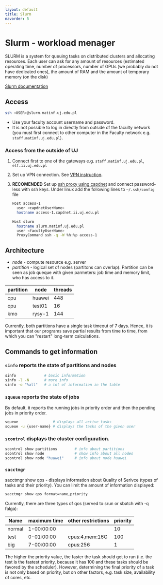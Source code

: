 ```yaml
---
layout: default
title: Slurm
navorder: 5
---
```


# Slurm - workload menager

SLURM is a system for queuing tasks on distributed clusters and allocating resources. 
Each user can ask for any amount of resources (estimated operating time, number of processors, 
number of GPUs (we probably do not have dedicated ones), the amount of RAM and the amount of temporary memory (on the disk)

[Slurm documentation](https://slurm.schedmd.com/documentation.html)

## Access

```bash
ssh <USER>@slurm.matinf.uj.edu.pl
```

* Use your faculty account username and password.
* It is not possible to log in directly from outside of the faculty network 
  (you must first connect to other computer in the Faculty network e.g. `staff.matinf.uj.edu.pl`).

### Access from the outside of UJ

1. Connect first to one of the gateways e.g. `staff.matinf.uj.edu.pl`, `elf.ii.uj.edu.pl`
2. Set up VPN connection. See [VPN instruction](https://intra.matinf.uj.edu.pl/intra,23). 
3. **RECOMENDED** Set up [ssh proxy using capdnet](capdnet-docs.md) and connect password-less with ssh keys. 
   Under linux add the following lines to `~/.ssh/config` file

   ```bash
   Host access-1 
     user <capdnetUserName> 
     hostname access-1.capdnet.ii.uj.edu.pl
     
   Host slurm 
     hostname slurm.matinf.uj.edu.pl 
     user <facultyUserName> 
     ProxyCommand ssh -q -W %h:%p access-1
   ```
 
## Architecture

* *node* - compute resource e.g. server
* *partition* - logical set of nodes (partitons can overlap). Partition can be seen as job queque with given parmeters: job time and memory limit, who has access to it.

| partition| node | threads| 
| ----  |---- | ---- |
| cpu | huawei | 448 |
| cpu | test01 | 16 |
| kmo | rysy-1 | 144 |

Currently, both partitions have a single task timeout of 7 days. 
Hence, it is important that our programs save partial results from time to time, from which you can "restart" long-term calculations.

## Commands to get information 

### `sinfo` reports the state of partitions and nodes

```bash
sinfo             # basic information 
sinfo -l -N       # more info 
sinfo -o "%all"   # a lot of information in the table
```

### `squeue` reports the state of jobs 

By default, it reports the running jobs in priority order and then the pending jobs in priority order.

```bash
squeue                # displays all active tasks
squeue -u {user-name} # displays the tasks of the given user
```

### `scontrol`  displays the cluster configuration. 

```bash
scontrol show partitions        # info about partitions
scontrol show node              # show info about all nodes
scontrol show node "huawei"     # info about node huawei
```

### `sacctmgr` 

sacctmgr show qos - displays information about Quality of Serivce (types of tasks and their priority). You can limit the amount of information displayed:

```bash
sacctmgr show qos format=name,priority
````

Currently, there are three types of qos (served to srun or sbatch with -q falga):

| Name  | maximum time | other restrictions | priority|
|---- |---- |----- |----- | 
| normal | 1-00:00:00| | 10| 
| test | 0-01:00:00 | cpus:4,mem:16G |100|
| big  | 7-00:00:00 | cpus:256 | 1 |

The higher the priority value, the faster the task should get to run (i.e. the test is the fastest priority, because it has 100 and these tasks should be favored by the scheduler). However, determining the final priority of a task is not only based on priority, but on other factors, e.g. task size, availability of cores, etc.

